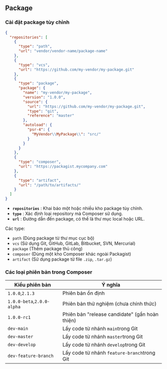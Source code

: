 ## Package

### Cài đặt package tùy chỉnh

```json
{
  "repositories": [
    {
      "type": "path",
      "url": "vendor/vendor-name/package-name"
    },
    {
      "type": "vcs",
      "url": "https://github.com/my-vendor/my-package.git"
    },
    {
      "type": "package",
      "package": {
        "name": "my-vendor/my-package",
        "version": "1.0.0",
        "source": {
          "url": "https://github.com/my-vendor/my-package.git",
          "type": "git",
          "reference": "master"
        },
        "autoload": {
          "psr-4": {
            "MyVendor\\MyPackage\\": "src/"
          }
        }
      }
    },
    {
      "type": "composer",
      "url": "https://packagist.mycompany.com"
    },
    {
      "type": "artifact",
      "url": "/path/to/artifacts/"
    }
  ]
}
```

* **`repositories`** : Khai báo một hoặc nhiều kho package tùy chỉnh.
* **`type`** : Xác định loại repository mà Composer sử dụng.
* **`url`** : Đường dẫn đến package, có thể là thư mục local hoặc URL.

Các type:

* `path` (Dùng package từ thư mục cục bộ)
* `vcs` (Sử dụng Git, GitHub, GitLab, Bitbucket, SVN, Mercurial)
* `package` (Thêm package thủ công)
* `composer` (Dùng một kho Composer khác ngoài Packagist)
* `artifact` (Sử dụng package từ file `.zip`, `.tar.gz`)

### Các loại phiên bản trong Composer

| Kiểu phiên bản              | Ý nghĩa                                           |
| ------------------------------ | --------------------------------------------------- |
| `1.0.0`,`2.1.3`            | Phiên bản ổn định                              |
| `1.0.0-beta`,`2.0.0-alpha` | Phiên bản thử nghiệm (chưa chính thức)       |
| `1.0.0-rc1`                  | Phiên bản "release candidate" (gần hoàn thiện) |
| `dev-main`                   | Lấy code từ nhánh `main`trong Git              |
| `dev-master`                 | Lấy code từ nhánh `master`trong Git            |
| `dev-develop`                | Lấy code từ nhánh `develop`trong Git           |
| `dev-feature-branch`         | Lấy code từ nhánh `feature-branch`trong Git    |
